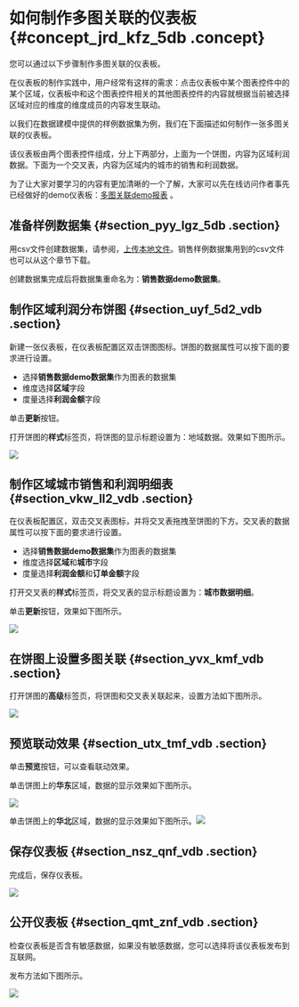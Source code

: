 # 如何制作多图关联的仪表板 {#concept_jrd_kfz_5db .concept}

您可以通过以下步骤制作多图关联的仪表板。

在仪表板的制作实践中，用户经常有这样的需求：点击仪表板中某个图表控件中的某个区域，仪表板中和这个图表控件相关的其他图表控件的内容就根据当前被选择区域对应的维度的维度成员的内容发生联动。

以我们在数据建模中提供的样例数据集为例，我们在下面描述如何制作一张多图关联的仪表板。

该仪表板由两个图表控件组成，分上下两部分，上面为一个饼图，内容为区域利润数据。下面为一个交叉表，内容为区域内的城市的销售和利润数据。

为了让大家对要学习的内容有更加清晰的一个了解，大家可以先在线访问作者事先已经做好的demo仪表板：[多图关联demo报表](https://das.base.shuju.aliyun.com/token3rd/shulaibao/preview.htm?pageId=34d4d8f7-4f0e-456d-874f-c8a05114b80b&accessToken=c55dc0b8868e33a9c3a5d825d4620100) 。

## 准备样例数据集 {#section_pyy_lgz_5db .section}

用csv文件创建数据集，请参阅，[上传本地文件](../../../../cn.zh-CN/快速入门/数据建模/管理数据源/上传本地文件.md#)。销售样例数据集用到的csv文件也可以从这个章节下载。

创建数据集完成后将数据集重命名为：**销售数据demo数据集**。

## 制作区域利润分布饼图 {#section_uyf_5d2_vdb .section}

新建一张仪表板，在仪表板配置区双击饼图图标。饼图的数据属性可以按下面的要求进行设置。

-   选择**销售数据demo数据集**作为图表的数据集
-   维度选择**区域**字段
-   度量选择**利润金额**字段

单击**更新**按钮。

打开饼图的**样式**标签页，将饼图的显示标题设置为：地域数据。效果如下图所示。

![](http://static-aliyun-doc.oss-cn-hangzhou.aliyuncs.com/assets/img/9188/1716_zh-CN.jpg)

## 制作区域城市销售和利润明细表 {#section_vkw_ll2_vdb .section}

在仪表板配置区，双击交叉表图标，并将交叉表拖拽至饼图的下方。交叉表的数据属性可以按下面的要求进行设置。

-   选择**销售数据demo数据集**作为图表的数据集
-   维度选择**区域**和**城市**字段
-   度量选择**利润金额**和**订单金额**字段

打开交叉表的**样式**标签页，将交叉表的显示标题设置为：**城市数据明细**。

单击**更新**按钮，效果如下图所示。

![](http://static-aliyun-doc.oss-cn-hangzhou.aliyuncs.com/assets/img/9188/1851_zh-CN.jpg)

## 在饼图上设置多图关联 {#section_yvx_kmf_vdb .section}

打开饼图的**高级**标签页，将饼图和交叉表关联起来，设置方法如下图所示。

![](http://static-aliyun-doc.oss-cn-hangzhou.aliyuncs.com/assets/img/9188/1858_zh-CN.jpg)

## 预览联动效果 {#section_utx_tmf_vdb .section}

单击**预览**按钮，可以查看联动效果。

单击饼图上的**华东**区域，数据的显示效果如下图所示。

![](http://static-aliyun-doc.oss-cn-hangzhou.aliyuncs.com/assets/img/9188/1862_zh-CN.jpg)

单击饼图上的**华北**区域，数据的显示效果如下图所示。![](http://static-aliyun-doc.oss-cn-hangzhou.aliyuncs.com/assets/img/9188/1863_zh-CN.jpg)

## 保存仪表板 {#section_nsz_qnf_vdb .section}

完成后，保存仪表板。

![](http://static-aliyun-doc.oss-cn-hangzhou.aliyuncs.com/assets/img/9188/1864_zh-CN.jpg)

## 公开仪表板 {#section_qmt_znf_vdb .section}

检查仪表板是否含有敏感数据，如果没有敏感数据，您可以选择将该仪表板发布到互联网。

发布方法如下图所示。

![](http://static-aliyun-doc.oss-cn-hangzhou.aliyuncs.com/assets/img/9188/1869_zh-CN.jpg)

